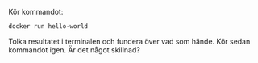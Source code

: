 Kör kommandot:
```
docker run hello-world
```

Tolka resultatet i terminalen och fundera över vad som hände. Kör sedan kommandot igen. Är det något skillnad?

